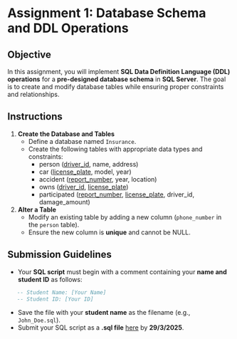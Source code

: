 # **Assignment 1: Database Schema and DDL Operations**

## **Objective**

In this assignment, you will implement **SQL Data Definition Language (DDL) operations** for a **pre-designed database schema** in **SQL Server**. The goal is to create and modify database tables while ensuring proper constraints and relationships.

## **Instructions**

1. **Create the Database and Tables**
   - Define a database named `Insurance`.
   - Create the following tables with appropriate data types and constraints:
     - person (<ins>driver_id</ins>, name, address)
     - car (<ins>license_plate</ins>, model, year)
     - accident (<ins>report_number</ins>, year, location)
     - owns (<ins>driver_id</ins>, <ins>license_plate</ins>)
     - participated (<ins>report_number</ins>, <ins>license_plate</ins>, driver_id, damage_amount)
1. **Alter a Table**
   - Modify an existing table by adding a new column (`phone_number` in the `person` table).
   - Ensure the new column is **unique** and cannot be NULL.

## **Submission Guidelines**

- Your **SQL script** must begin with a comment containing your **name and student ID** as follows:

```sql
   -- Student Name: [Your Name]
   -- Student ID: [Your ID]
```

- Save the file with your **student name** as the filename (e.g., `John_Doe.sql`).
- Submit your SQL script as a **.sql file** [here](https://forms.gle/khKvRGhh48rAZNEKA) by **29/3/2025**.

